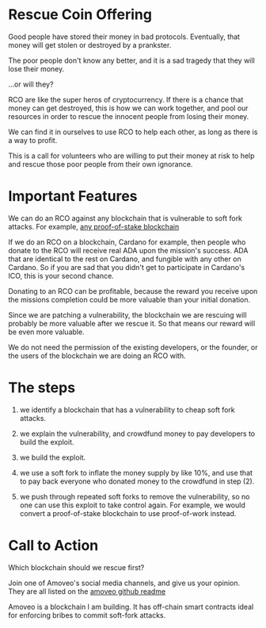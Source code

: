 Rescue Coin Offering
============

Good people have stored their money in bad protocols.
Eventually, that money will get stolen or destroyed by a prankster.

The poor people don't know any better, and it is a sad tragedy that they will lose their money.

...or will they?

RCO are like the super heros of cryptocurrency. If there is a chance that money can get destroyed, this is how we can work together, and pool our resources in order to rescue the innocent people from losing their money.

We can find it in ourselves to use RCO to help each other, as long as there is a way to profit.

This is a call for volunteers who are willing to put their money at risk to help and rescue those poor people from their own ignorance.

Important Features
============

We can do an RCO against any blockchain that is vulnerable to soft fork attacks. For example, [any proof-of-stake blockchain](/other_blockchains/proof_of_stake.md)

If we do an RCO on a blockchain, Cardano for example, then people who donate to the RCO will receive real ADA upon the mission's success. ADA that are identical to the rest on Cardano, and fungible with any other on Cardano. So if you are sad that you didn't get to participate in Cardano's ICO, this is your second chance.

Donating to an RCO can be profitable, because the reward you receive upon the missions completion could be more valuable than your initial donation.

Since we are patching a vulnerability, the blockchain we are rescuing will probably be more valuable after we rescue it. So that means our reward will be even more valuable.

We do not need the permission of the existing developers, or the founder, or the users of the blockchain we are doing an RCO with.

The steps
============

1) we identify a blockchain that has a vulnerability to cheap soft fork attacks.

2) we explain the vulnerability, and crowdfund money to pay developers to build the exploit.

3) we build the exploit.

4) we use a soft fork to inflate the money supply by like 10%, and use that to pay back everyone who donated money to the crowdfund in step (2).

5) we push through repeated soft forks to remove the vulnerability, so no one can use this exploit to take control again. For example, we would convert a proof-of-stake blockchain to use proof-of-work instead.


Call to Action
=========

Which blockchain should we rescue first?

Join one of Amoveo's social media channels, and give us your opinion. They are all listed on the [amoveo github readme](https://github.com/zack-bitcoin/amoveo)

Amoveo is a blockchain I am building. It has off-chain smart contracts ideal for enforcing bribes to commit soft-fork attacks.


